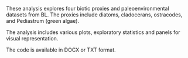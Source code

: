 These analysis explores four biotic proxies and paleoenvironmental datasets from BL. The proxies include diatoms, cladocerans, ostracodes, and Pediastrum (green algae).

The analysis includes various plots, exploratory statistics and panels for visual representation.

The code is available in DOCX or TXT format.
